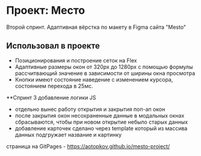 # Проект: Место

Второй спринт. Адаптивная вёрстка по макету в Figma сайта "Mesto" 

## Использовал в проекте
- Позиционирования и построение сеток на Flex
- Адаптивные размеры окон от 320рх до 1280рх с помощью формулы рассчитвающий значение в зависимости от ширины окна просмотра
- Кнопки имеют состояние  наведение с изменением курсора, состоянием перехода в 25мс. 

**Спринт 3 добавление логики JS

- отдельно вынес работу открытия и закрытия поп-ап окон
- после закрытия окон несохраненные данные в модальных окнах сбрасываются, чтобы при новом открытие небыло старых данных
- добавление карточек сделано через template который из массива данных подгружает название и картинку


страница на GitPages - https://aotopkov.github.io/mesto-project/ 

